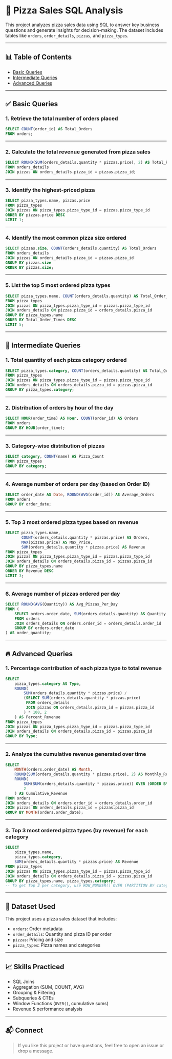 # 🍕 Pizza Sales SQL Analysis

This project analyzes pizza sales data using SQL to answer key business questions and generate insights for decision-making. The dataset includes tables like `orders`, `order_details`, `pizzas`, and `pizza_types`.

---

## 📊 Table of Contents

- [Basic Queries](#basic-queries)
- [Intermediate Queries](#intermediate-queries)
- [Advanced Queries](#advanced-queries)

---

## ✅ Basic Queries

### 1. Retrieve the total number of orders placed
```sql
SELECT COUNT(order_id) AS Total_Orders
FROM orders;
````

---

### 2. Calculate the total revenue generated from pizza sales

```sql
SELECT ROUND(SUM(orders_details.quantity * pizzas.price), 2) AS Total_Revenue
FROM orders_details
JOIN pizzas ON orders_details.pizza_id = pizzas.pizza_id;
```

---

### 3. Identify the highest-priced pizza

```sql
SELECT pizza_types.name, pizzas.price
FROM pizza_types
JOIN pizzas ON pizza_types.pizza_type_id = pizzas.pizza_type_id
ORDER BY pizzas.price DESC
LIMIT 1;
```

---

### 4. Identify the most common pizza size ordered

```sql
SELECT pizzas.size, COUNT(orders_details.quantity) AS Total_Orders
FROM orders_details
JOIN pizzas ON orders_details.pizza_id = pizzas.pizza_id
GROUP BY pizzas.size
ORDER BY pizzas.size;
```

---

### 5. List the top 5 most ordered pizza types

```sql
SELECT pizza_types.name, COUNT(orders_details.quantity) AS Total_Order_Times
FROM pizza_types
JOIN pizzas ON pizza_types.pizza_type_id = pizzas.pizza_type_id
JOIN orders_details ON pizzas.pizza_id = orders_details.pizza_id
GROUP BY pizza_types.name
ORDER BY Total_Order_Times DESC
LIMIT 5;
```

---

## 🚀 Intermediate Queries

### 1. Total quantity of each pizza category ordered

```sql
SELECT pizza_types.category, COUNT(orders_details.quantity) AS Total_Quantity
FROM pizza_types
JOIN pizzas ON pizza_types.pizza_type_id = pizzas.pizza_type_id
JOIN orders_details ON orders_details.pizza_id = pizzas.pizza_id
GROUP BY pizza_types.category;
```

---

### 2. Distribution of orders by hour of the day

```sql
SELECT HOUR(order_time) AS Hour, COUNT(order_id) AS Orders
FROM orders
GROUP BY HOUR(order_time);
```

---

### 3. Category-wise distribution of pizzas

```sql
SELECT category, COUNT(name) AS Pizza_Count
FROM pizza_types
GROUP BY category;
```

---

### 4. Average number of orders per day (based on Order ID)

```sql
SELECT order_date AS Date, ROUND(AVG(order_id)) AS Average_Orders
FROM orders
GROUP BY order_date;
```

---

### 5. Top 3 most ordered pizza types based on revenue

```sql
SELECT pizza_types.name, 
       COUNT(orders_details.quantity * pizzas.price) AS Orders,
       MAX(pizzas.price) AS Max_Price,
       SUM(orders_details.quantity * pizzas.price) AS Revenue
FROM pizza_types
JOIN pizzas ON pizza_types.pizza_type_id = pizzas.pizza_type_id
JOIN orders_details ON orders_details.pizza_id = pizzas.pizza_id
GROUP BY pizza_types.name
ORDER BY Revenue DESC
LIMIT 3;
```

---

### 6. Average number of pizzas ordered per day

```sql
SELECT ROUND(AVG(Quantity)) AS Avg_Pizzas_Per_Day
FROM (
    SELECT orders.order_date, SUM(orders_details.quantity) AS Quantity
    FROM orders
    JOIN orders_details ON orders.order_id = orders_details.order_id
    GROUP BY orders.order_date
) AS order_quantity;
```

---

## 🔥 Advanced Queries

### 1. Percentage contribution of each pizza type to total revenue

```sql
SELECT 
    pizza_types.category AS Type,
    ROUND(
        SUM(orders_details.quantity * pizzas.price) / 
        (SELECT SUM(orders_details.quantity * pizzas.price)
         FROM orders_details
         JOIN pizzas ON orders_details.pizza_id = pizzas.pizza_id
        ) * 100, 2
    ) AS Percent_Revenue
FROM pizza_types
JOIN pizzas ON pizza_types.pizza_type_id = pizzas.pizza_type_id
JOIN orders_details ON orders_details.pizza_id = pizzas.pizza_id
GROUP BY Type;
```

---

### 2. Analyze the cumulative revenue generated over time

```sql
SELECT  
    MONTH(orders.order_date) AS Month,
    ROUND(SUM(orders_details.quantity * pizzas.price), 2) AS Monthly_Revenue,
    ROUND(
        SUM(SUM(orders_details.quantity * pizzas.price)) OVER (ORDER BY MONTH(orders.order_date)),
        2
    ) AS Cumulative_Revenue
FROM orders
JOIN orders_details ON orders.order_id = orders_details.order_id
JOIN pizzas ON orders_details.pizza_id = pizzas.pizza_id
GROUP BY MONTH(orders.order_date);
```

---

### 3. Top 3 most ordered pizza types (by revenue) for each category

```sql
SELECT 
    pizza_types.name,
    pizza_types.category,
    SUM(orders_details.quantity * pizzas.price) AS Revenue
FROM pizza_types
JOIN pizzas ON pizza_types.pizza_type_id = pizzas.pizza_type_id
JOIN orders_details ON orders_details.pizza_id = pizzas.pizza_id
GROUP BY pizza_types.name, pizza_types.category;
-- To get Top 3 per category, use ROW_NUMBER() OVER (PARTITION BY category ORDER BY Revenue DESC)
```

---

## 📌 Dataset Used

This project uses a pizza sales dataset that includes:

* `orders`: Order metadata
* `order_details`: Quantity and pizza ID per order
* `pizzas`: Pricing and size
* `pizza_types`: Pizza names and categories

---

## 📈 Skills Practiced

* SQL Joins
* Aggregation (SUM, COUNT, AVG)
* Grouping & Filtering
* Subqueries & CTEs
* Window Functions (`OVER()`, cumulative sums)
* Revenue & performance analysis

---

## 📬 Connect

> If you like this project or have questions, feel free to open an issue or drop a message.

